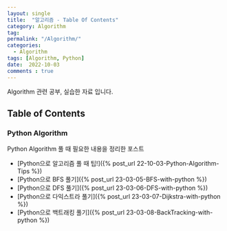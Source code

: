 ```yaml
---
layout: single
title:  "알고리즘 - Table Of Contents"
category: Algorithm
tag: 
permalink: "/Algorithm/"
categories:
  - Algorithm
tags: [Algorithm, Python]
date:  2022-10-03
comments : true
---
```


Algorithm 관련 공부, 실습한 자료 입니다.

## Table of Contents
### Python Algorithm
Python Algorithm 풀 때 필요한 내용을 정리한 포스트
* [Python으로 알고리즘 풀 때 팁!]({% post_url 22-10-03-Python-Algorithm-Tips %})
* [Python으로 BFS 풀기]({% post_url 23-03-05-BFS-with-python %})
* [Python으로 DFS 풀기]({% post_url 23-03-06-DFS-with-python %})
* [Python으로 다익스트라 풀기]({% post_url 23-03-07-Dijkstra-with-python %})
* [Python으로 백트래킹 풀기]({% post_url 23-03-08-BackTracking-with-python %})